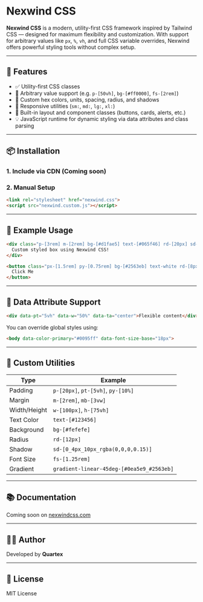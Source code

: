 
# Nexwind CSS

**Nexwind CSS** is a modern, utility-first CSS framework inspired by Tailwind CSS — designed for maximum flexibility and customization. With support for arbitrary values like `px`, `%`, `vh`, and full CSS variable overrides, Nexwind offers powerful styling tools without complex setup.

---

## 🚀 Features

- ✅ Utility-first CSS classes
- 🎯 Arbitrary value support (e.g. `p-[50vh]`, `bg-[#ff0000]`, `fs-[2rem]`)
- 🎨 Custom hex colors, units, spacing, radius, and shadows
- 📱 Responsive utilities (`sm:`, `md:`, `lg:`, `xl:`)
- 🧱 Built-in layout and component classes (buttons, cards, alerts, etc.)
- 💡 JavaScript runtime for dynamic styling via data attributes and class parsing

---

## 📦 Installation

### 1. Include via CDN (Coming soon)

### 2. Manual Setup

```html
<link rel="stylesheet" href="nexwind.css">
<script src="nexwind.custom.js"></script>
```

---

## 🧪 Example Usage

```html
<div class="p-[3rem] m-[2rem] bg-[#d1fae5] text-[#065f46] rd-[20px] sd-[0_4px_12px_rgba(0,0,0,0.2)]">
  Custom styled box using Nexwind CSS!
</div>
```

```html
<button class="px-[1.5rem] py-[0.75rem] bg-[#2563eb] text-white rd-[8px]">
  Click Me
</button>
```

---

## 🎨 Data Attribute Support

```html
<div data-pt="5vh" data-w="50%" data-ta="center">Flexible content</div>
```

You can override global styles using:

```html
<body data-color-primary="#0095ff" data-font-size-base="18px">
```

---

## 🧰 Custom Utilities

| Type         | Example |
|--------------|---------|
| Padding      | `p-[20px]`, `pt-[5vh]`, `py-[10%]` |
| Margin       | `m-[2rem]`, `mb-[3vw]` |
| Width/Height | `w-[100px]`, `h-[75vh]` |
| Text Color   | `text-[#123456]` |
| Background   | `bg-[#fefefe]` |
| Radius       | `rd-[12px]` |
| Shadow       | `sd-[0_4px_10px_rgba(0,0,0,0.15)]` |
| Font Size    | `fs-[1.25rem]` |
| Gradient     | `gradient-linear-45deg-[#0ea5e9_#2563eb]` |

---

## 📚 Documentation

Coming soon on [nexwindcss.com](https://nexwindcss.com)

---

## 🧑‍💻 Author

Developed by **Quartex**

---

## 📄 License

MIT License
